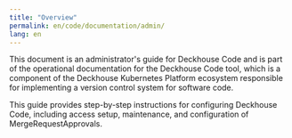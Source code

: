```yaml
---
title: "Overview"
permalink: en/code/documentation/admin/
lang: en
---
```


This document is an administrator's guide for Deckhouse Code and is part of the operational documentation for the Deckhouse Code tool, which is a component of the Deckhouse Kubernetes Platform ecosystem responsible for implementing a version control system for software code.

This guide provides step-by-step instructions for configuring Deckhouse Code, including access setup, maintenance, and configuration of MergeRequestApprovals.
